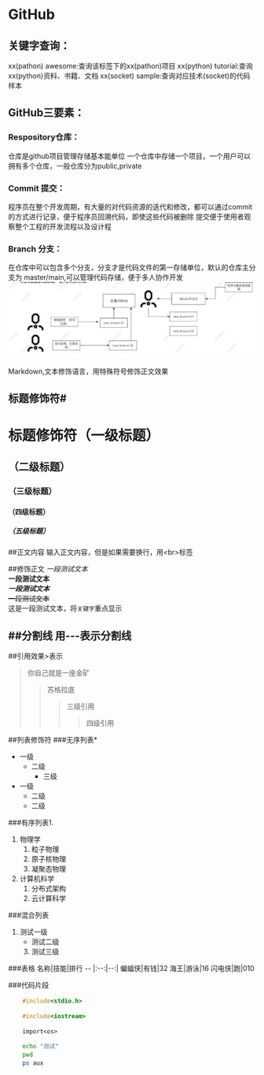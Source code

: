 # GitHub
## 关键字查询：
xx(pathon) awesome:查询该标签下的xx(pathon)项目
xx(python) tutorial:查询xx(python)资料、书籍、文档
xx(socket) sample:查询对应技术(socket)的代码样本
## GitHub三要素：
### Respository仓库：
仓库是github项目管理存储基本能单位
一个仓库中存储一个项目，一个用户可以拥有多个仓库，一般仓库分为public,private
### Commit 提交：
程序员在整个开发周期，有大量的对代码资源的迭代和修改，都可以通过commit的方式进行记录，便于程序员回溯代码，即使这些代码被删除
提交便于使用者观察整个工程的开发流程以及设计程
### Branch 分支：
在仓库中可以包含多个分支，分支才是代码文件的第一存储单位，默认的仓库主分支为
master/main,可以管理代码存储，便于多人协作开发
![image](https://github.com/gjx1234567/new_repository/blob/master/img/Branch.png)






Markdown,文本修饰语言，用特殊符号修饰正文效果<br>
## 标题修饰符\#
# 标题修饰符（一级标题）
## （二级标题）
### （三级标题）
#### （四级标题）
##### （五级标题）

##正文内容
输入正文内容，但是如果需要换行，用\<br\>标签

##修饰正文
*一段测试文本*<br>
**一段测试文本**<br>
***一段测试文本***<br>
~~一段测试文本~~<br>
这是一段测试文本，将`关键字`重点显示

##分割线
  用\-\-\-表示分割线
---

##引用效果\>表示
>你自己就是一座金矿
>>苏格拉底
>>>三级引用
>>>>四级引用

##列表修饰符
###无序列表\*
* 一级
  * 二级
    * 三级
* 一级
  * 二级
  * 二级

###有序列表1.
1. 物理学
   1. 粒子物理
   2. 原子核物理
   3. 凝聚态物理
2. 计算机科学
   1. 分布式架构
   2. 云计算科学

###混合列表
1. 测试一级
   * 测试二级
    3. 测试三级

###表格
名称|技能|排行
-- |:--:|--:|
蝙蝠侠|有钱|32
海王|游泳|16
闪电侠|跑|010

###代码片段

```c
	#include<stdio.h>
```
```cpp
	#include<iostream>
```
```pathon
	import<os>
```
```bash
	echo "测试"
	pwd
	ps aux
```
